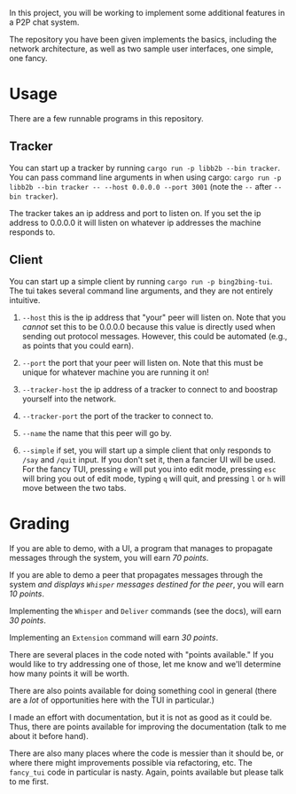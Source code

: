 In this project, you will be working to implement some additional features in a P2P chat system.

The repository you have been given implements the basics, including the network architecture, as well as two sample user interfaces, one simple, one fancy.

# Usage

There are a few runnable programs in this repository.

## Tracker

You can start up a tracker by running `cargo run -p libb2b --bin tracker`.
You can pass command line arguments in when using cargo: `cargo run -p libb2b --bin tracker -- --host 0.0.0.0 --port 3001` (note the `--` after `--bin tracker`).

The tracker takes an ip address and port to listen on.
If you set the ip address to 0.0.0.0 it will listen on whatever ip addresses the machine responds to.


## Client

You can start up a simple client by running `cargo run -p bing2bing-tui`.
The tui takes several command line arguments, and they are not entirely intuitive.

1. `--host` this is the ip address that "your" peer will listen on.
Note that you *cannot* set this to be 0.0.0.0 because this value is directly used when sending out protocol messages. However, this could be automated (e.g., as points that you could earn).

2. `--port` the port that your peer will listen on. Note that this must be unique for whatever machine you are running it on!

3. `--tracker-host` the ip address of a tracker to connect to and boostrap yourself into the network.

4. `--tracker-port` the port of the tracker to connect to.

5. `--name` the name that this peer will go by.

6. `--simple` if set, you will start up a simple client that only responds to `/say` and `/quit` input. If you don't set it, then a fancier UI will be used. For the fancy TUI, pressing `e` will put you into edit mode, pressing `esc` will bring you out of edit mode, typing `q` will quit, and pressing `l` or `h` will move between the two tabs.


# Grading

If you are able to demo, with a UI, a program that manages to propagate messages through the system, you will earn *70 points*.

If you are able to demo a peer that propagates messages through the system _and displays `Whisper` messages destined for the peer_, you will earn *10 points*.

Implementing the `Whisper` and `Deliver` commands (see the docs), will earn *30 points*.

Implementing an `Extension` command will earn *30 points*.

There are several places in the code noted with "points available."
If you would like to try addressing one of those, let me know and we'll determine how many points it will be worth.

There are also points available for doing something cool in general (there are a *lot* of opportunities here with the TUI in particular.)

I made an effort with documentation, but it is not as good as it could be.
Thus, there are points available for improving the documentation (talk to me about it before hand).

There are also many places where the code is messier than it should be, or where there might improvements possible via refactoring, etc.
The `fancy_tui` code in particular is nasty.
Again, points available but please talk to me first.
